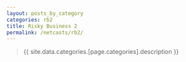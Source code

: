 ```yaml
---
layout: posts_by_category
categories: rb2
title: Risky Business 2
permalink: /netcasts/rb2/
---
```

> {{ site.data.categories.[page.categories].description }}
